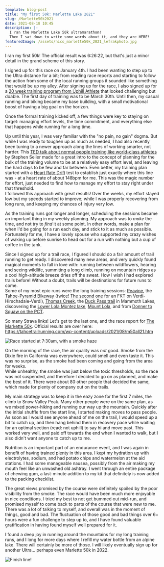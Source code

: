 ```yaml
---
template: blog-post
title: "My first 50k: Marlette Lake 2021"
slug: /Marlette50k2021
date: 2021-08-18 10:45
description: |-
  I ran the Marlette Lake 50k ultramarathon!
  Then I sat down to write some words about it, and they are HERE!
featuredImage: /assets/nico_marlette50k_2021_lefrakphoto.jpg
---
```

I ran my first 50k! The official result was 6:26:22, but that's just a minor detail in the grand scheme of this story.

I signed up for this race on January 4th. I had been wanting to step up to the Ultra distance for a bit; from reading race reports and starting to follow the action from some of the local running groups it sounded like something that would be up my alley. After signing up for the race, I also signed up for a [20 week training program from Uphill Athlete](https://uphillathlete.com/introtoultrarunning/) that looked challenging but doable. The first day of training was to be March 30th. Until then, my casual running and biking became my base building, with a small motivational boost of having a big goal on the horizon.

Once the formal training kicked off, a few things were key to staying on target: managing effort levels, the time commitment, and everything else that happens while running for a long time.

Up until this year, I was very familiar with the "no pain, no gain" dogma. But while I was ready to toughen up as much as needed, I had also recently been tuning to a newer approach along the lines of working smarter, not harder. This [TED talk about normal people training like world-class athletes](https://www.youtube.com/watch?v=MALsI0mJ09I) by Stephen Seiler made for a great intro to the concept of planning for the bulk of the training volume to be at a relatively easy effort level, and leaving the hard days to be few and far between. Even better, my training plan started with a [Heart Rate Drift](https://uphillathlete.com/heart-rate-drift/) test to establish just exactly where this line was - at a heart rate of about 148bpm for me. This was the magic number for effort, just needed to find how to manage my effort to stay right under that threshold.\
I followed this approach with great results! Over the weeks, my effort stayed low but my speeds started to improve; while I was properly recovering from long runs, and keeping my chances of injury very low.

As the training runs got longer and longer, scheduling the sessions became an important thing in my weekly planning. My approach was to *make* the time, and not try to *find* it at some point. In other words, make a plan for when I'd be going for a run each day, and stick to it as much as possible. Fortunately for me, I have a lovely spouse who supported my crazy wishes of waking up before sunrise to head out for a run with nothing but a cup of coffee in the tank.

Since I signed up for a trail race, I figured I should do a fair amount of trail running to get ready. I discovered many new areas, and very quickly found magical moments to fall in love with: running between wildflowers, hearing and seeing wildlife, summiting a long climb, running on mountain ridges as a cool high-altitude breeze dries off the sweat. How I wish I had explored trails before! Without a doubt, trails will be destinations for future runs to come. \
Some of my most epic runs were the long training sessions: [Peavine](https://www.strava.com/activities/5258126574), the [Tahoe-Pyramid Bikeway ](https://www.strava.com/activities/5429356843)(twice! [The second one](https://www.strava.com/activities/5686466889) for an FKT on Verdi-Hirschadale-Verdi), [Thomas Creek](https://www.strava.com/activities/5686466889), the [Duck Pass trail](https://www.strava.com/activities/5576368101) in Mammoth Lakes, discovering the [Lower Lola Montez lake](https://www.strava.com/activities/5580414701), [Mount Lola](https://www.strava.com/activities/5649989568), and from [Donner to Squaw on the PCT](https://www.strava.com/activities/5723600878). 

So many Strava links! Let's get to the last one, and the race report for [The Markette 50k](https://www.strava.com/activities/5799536082). Official results are over here: <https://tahoetrailrunning.com/wp-content/uploads/2021/08/m50all21.htm>

![](/assets/marlette50k2021-startline.jpeg "Race started at 7:30am, with a smoke haze")

On the morning of the race, the air quality was *not* good. Smoke from the Dixie fire in California was everywhere, could smell and even taste it. This was no surprise, as the smoke had been coming and going from the area for weeks. \
While unhealthy, the smoke was just below the toxic thresholds, so the race was not suspended, and therefore I decided to go on as planned, and make the best of it. There were about 80 other people that decided the same, which made for plenty of company out on the trails.

My main strategy was to keep it in the eazy zone for the first 7 miles, the climb to Snow Valley Peak. Many other people were on the same plan, as we mixed power-hiking and running our way up the mountain. Quickly after the initial shuffle from the start line, I started making moves to pass people. As soon as I would see anyone ahead of me on the trail, I would speed up a bit to catch up, and then hang behind them in recovery pace while waiting for an optimal section (read: not uphill) to say hi and move past. This worked very well, and paid off towards the end when I wanted to walk, but I also didn't want anyone to catch up to me.

Nutrition is an important part of an endurance event, and I was again in benefit of having trained plenty in this area. I kept my hydration up with electrolytes, sodium, and had potato chips and watermelon at the aid stations. I had some manageable nausea, possibly from the air making my mouth feel like an unwashed old ashtray. I went through an entire package of chewing gum, a last-minute addition to my kit that definitely is now added to the packing checklist.

The great views promised by the course were definitely spoiled by the poor visibility from the smoke. The race would have been much more enjoyable in nice conditions. I tried my best to not get bummed out mid-run, and promised myself to come back to parts of the course that were new to me. There was a lot of talking to myself, and overall was in the moment of things, good and bad. The fluctuation of those good and bad things over 6+ hours were a fun challenge to step up to, and I have found valuable gratification in having found myself well prepared for it.

I found a deep joy in running around the mountains for my long training runs, and I long for more days where I refill my water bottle from an alpine lake. There will certainly be more of those. I will likely eventually sign up for another Ultra... perhaps even Marlette 50k in 2022.



![](/assets/nico_marlette50_finish.jpeg "Finish line!")